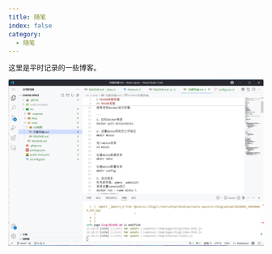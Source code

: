 ```yaml
---
title: 随笔
index: false
category:
  - 随笔
---
```


这里是平时记录的一些博客。

![IDEA样子的VScode](./upload/image-20250409212327049.png)

